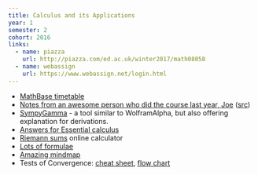 ```yaml
---
title: Calculus and its Applications
year: 1
semester: 2
cohort: 2016
links:
  - name: piazza
    url: http://piazza.com/ed.ac.uk/winter2017/math08058
  - name: webassign
    url: https://www.webassign.net/login.html
---
```

- [MathBase timetable](/static/year1/mathbase-sem2-timetable.png)
- [Notes from an awesome person who did the course last year, Joe](https://moo.joe.fo/cap/reference.pdf) ([src](https://github.com/aptgetmoo/cap))
- [SympyGamma](http://www.sympygamma.com/) - a tool similar to WolframAlpha, but also offering explanation for derivations. 
- [Answers for Essential calculus](http://slader.com/textbook/9781133112280-stewart-essential-calculus-early-transcendentals-2nd-edition/)
- [Riemann sums](https://www.desmos.com/calculator/tgyr42ezjq) online calculator
- [Lots of formulae](http://mei.org.uk/files/pdf/formula_book_mf2.pdf)
- [Amazing mindmap](/static/year1/HL_Calculus_Option_Mind_Map.compressed.pdf)
- Tests of Convergence: [cheat sheet](http://www.toomey.org/tutor/harolds_cheat_sheets/Harolds_Series_Convergence_Tests_Cheat_Sheet_2016.pdf), [flow chart](https://www.studystandard.com/document/21574/preview)


<!--
-   If you bought your book second-hand, you will need to buy a
    WebAssign code.
    - First [enroll here](https://www.webassign.net/v4cgi/selfenroll/classkey.html).
    - You can get the class key from [here](https://www.learn.ed.ac.uk/bbcswebdav/pid-2194925-dt-content-rid-4176382_1/courses/MATH080582016-7SV1SEM2/syllabus-CAP2017%281%29.pdf). Make sure you're already logged into Learn before clicking that link.
    - The class key is EVERYTHING on the line with the numbers (the institution code does not contain numbers)
    - To buy a WebAssign code, go into Blackwell's and ask the desk at the back (on the education floor) for a WebAssign code.
      - If you try to buy it online through the system, the code will cost $$$ (yes, three digits).
      - In store it costs £30.
    - **You can use the WebAssign system for free during the first two weeks before it asks you for the code.**
    - When you try to log in, it will ask for a code or ask you if you want to continue the trial. That's where you enter the code.
-->
